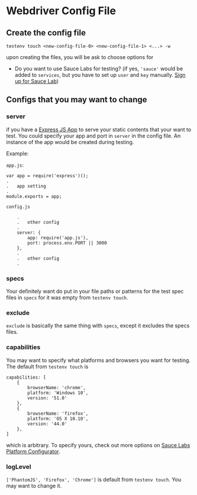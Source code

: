 # Webdriver Config File

## Create the config file

```
testenv touch <new-config-file-0> <new-config-file-1> <...> -w
```

upon creating the files, you will be ask to choose options for
* Do you want to use Sauce Labs for testing? (if yes, ```'sauce'``` would be added to ```services```, but you have to set up ```user``` and ```key``` manually. [Sign up for Sauce Lab](https://saucelabs.com/signup/trial))

## Configs that you may want to change

### server

if you have a [Express JS App](http://expressjs.com/) to serve your static contents that your want to test. You could specify your app and port in ```server``` in the config file. An instance of the app would be created during testing.

Example:

```app.js```:

```
var app = require('express')();
.
.   app setting
.
module.exports = app;
```

```config.js```

```
    .
    .   other config
    .
    server: {
        app: require('app.js'),
        port: process.env.PORT || 3000
    },
    .
    .   other config
    .
```

### specs

Your definitely want do put in your file paths or patterns for the test spec files in ```specs``` for it was empty from ```testenv touch```.

### exclude

```exclude``` is basically the same thing with ```specs```, except it excludes the specs files.

### capabilities

You may want to specify what platforms and browsers you want for testing. The default from ```testenv touch``` is

```
capabilities: [
    {
        browserName: 'chrome',
        platform: 'Windows 10',
        version: '51.0'
    },
    {
        browserName: 'firefox',
        platform: 'OS X 10.10',
        version: '44.0'
    },
]
```

which is arbitrary. To specify yours, check out more options on [Sauce Labs Platform Configurator](https://wiki.saucelabs.com/display/DOCS/Platform+Configurator#/).

### logLevel
```['PhantomJS', 'Firefox', 'Chrome']``` is default from ```testenv touch```. You may want to change it.